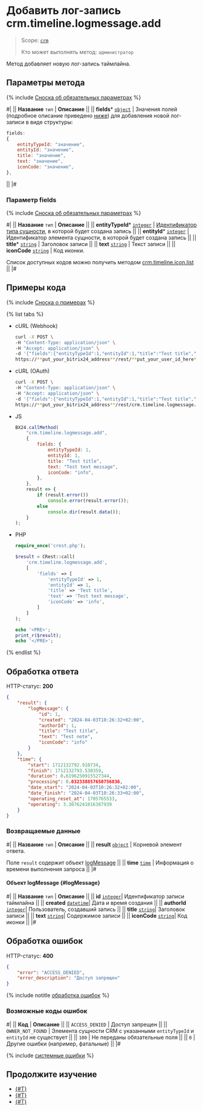 # Добавить лог-запись crm.timeline.logmessage.add

> Scope: [`crm`](../../../scopes/permissions.md)
>
> Кто может выполнять метод: `администратор`

Метод добавляет новую лог-запись таймлайна.

## Параметры метода

{% include [Сноска об обязательных параметрах](../../../../_includes/required.md) %}

#|
|| **Название**
`тип` | **Описание** ||
|| **fields***
[`object`](../../../data-types.md) | Значения полей (подробное описание приведено [ниже](#parametr-fields)) для добавления новой лог-записи в виде структуры:

```js
fields:
{
    entityTypeId: "значение",
    entityId: "значение",
    title: "значение",
    text: "значение",
    iconCode: "значение",
},
```
 ||
|#

### Параметр fields

{% include [Сноска об обязательных параметрах](../../../../_includes/required.md) %}

#|
|| **Название**
`тип` | **Описание** ||
|| **entityTypeId***
[`integer`](../../../data-types.md) | [Идентификатор типа сущности](../../data-types.md#object_type), в которой будет создана запись ||
|| **entityId***
[`integer`](../../../data-types.md) | Идентификатор элемента сущности, в которой будет создана запись ||
|| **title***
[`string`](../../../data-types.md) | Заголовок записи ||
|| **text**
[`string`](../../../data-types.md) | Текст записи ||
|| **iconCode**
[`string`](../../../data-types.md) | Код иконки.

Список доступных кодов можно получить методом [crm.timeline.icon.list](./icons/crm-timeline-icon-list.md) ||
|#

## Примеры кода

{% include [Сноска о примерах](../../../../_includes/examples.md) %}

{% list tabs %}

- cURL (Webhook)

    ```bash
    curl -X POST \
    -H "Content-Type: application/json" \
    -H "Accept: application/json" \
    -d '{"fields":{"entityTypeId":1,"entityId":1,"title":"Test title","text":"Test text message","iconCode":"info"}}' \
    https://**put_your_bitrix24_address**/rest/**put_your_user_id_here**/**put_your_webhook_here**/crm.timeline.logmessage.add
    ```

- cURL (OAuth)

    ```bash
    curl -X POST \
    -H "Content-Type: application/json" \
    -H "Accept: application/json" \
    -d '{"fields":{"entityTypeId":1,"entityId":1,"title":"Test title","text":"Test text message","iconCode":"info"},"auth":"**put_access_token_here**"}' \
    https://**put_your_bitrix24_address**/rest/crm.timeline.logmessage.add
    ```

- JS

    ```js
    BX24.callMethod(
        "crm.timeline.logmessage.add",
        {
            fields: {
                entityTypeId: 1,
                entityId: 1,
                title: "Test title",
                text: "Test text message",
                iconCode: "info",
            },
        },
        result => {
            if (result.error())
                console.error(result.error());
            else
                console.dir(result.data());
        }
    );
    ```

- PHP

    ```php
    require_once('crest.php');

    $result = CRest::call(
        'crm.timeline.logmessage.add',
        [
            'fields' => [
                'entityTypeId' => 1,
                'entityId' => 1,
                'title' => 'Test title',
                'text' => 'Test text message',
                'iconCode' => 'info',
            ]
        ]
    );

    echo '<PRE>';
    print_r($result);
    echo '</PRE>';
    ```

{% endlist %}

## Обработка ответа

HTTP-статус: **200**

```json
{
    "result": {
        "logMessage": {
            "id": 1,
            "created": "2024-04-03T10:26:32+02:00",
            "authorId": 1,
            "title": "Test title",
            "text": "Test note",
            "iconCode": "info"
        }
    },
    "time": {
        "start": 1712132792.910734,
        "finish": 1712132793.530359,
        "duration": 0.6196250915527344,
        "processing": 0.032338857650756836,
        "date_start": "2024-04-03T10:26:32+02:00",
        "date_finish": "2024-04-03T10:26:33+02:00",
        "operating_reset_at": 1705765533,
        "operating": 3.3076241016387939
    }
}
```

### Возвращаемые данные

#|
|| **Название**
`тип` | **Описание** ||
|| **result**
[`object`](../../../data-types.md) | Корневой элемент ответа.

Поле `result` содержит объект [logMessage](#logMessage) ||
|| **time**
[`time`](../../../data-types.md) | Информация о времени выполнения запроса ||
|#

#### Объект logMessage {#logMessage}

#|
|| **Название**
`тип` | **Описание**  ||
|| **id** 
[`integer`](../../../data-types.md)| Идентификатор записи таймлайна ||
|| **created** 
[`datetime`](../../../data-types.md)| Дата и время создания ||
|| **authorId** 
[`integer`](../../../data-types.md)| Пользователь, создавший запись ||
|| **title**
[`string`](../../../data-types.md)| Заголовок записи ||
|| **text** 
[`string`](../../../data-types.md)| Содержимое записи ||
|| **iconCode** 
[`string`](../../../data-types.md)| Код иконки ||
|#

## Обработка ошибок

HTTP-статус: **400**

```json
{
    "error": "ACCESS_DENIED",
    "error_description": "Доступ запрещен"
}
```

{% include notitle [обработка ошибок](../../../../_includes/error-info.md) %}

### Возможные коды ошибок

#|
|| **Код** | **Описание** ||
|| `ACCESS_DENIED` | Доступ запрещен ||
|| `OWNER_NOT_FOUND` | Элемента сущности CRM с указанными `entityTypeId` и `entityId` не существует ||
|| `100` | Не переданы обязательные поля ||
|| `0` | Другие ошибки (например, фатальные) ||
|#

{% include [системные ошибки](../../../../_includes/system-errors.md) %}

## Продолжите изучение 

- [{#T}](./crm-timeline-logmessage-get.md)
- [{#T}](./crm-timeline-logmessage-list.md)
- [{#T}](./crm-timeline-logmessage-delete.md)